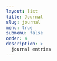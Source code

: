 ```yaml
---
layout: list
title: Journal
slug: journal
menu: true
submenu: false
order: 4
description: >
  journal entries
---
```

